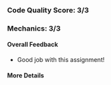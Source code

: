 ### Code Quality Score: 3/3

### Mechanics: 3/3

#### Overall Feedback

- Good job with this assignment!

#### More Details
